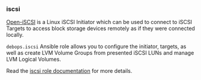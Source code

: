 ### iscsi

[Open-iSCSI](http://open-iscsi.org/) is a Linux iSCSI Initiator which
can be used to connect to iSCSI Targets to access block storage devices
remotely as if they were connected locally.

`debops.iscsi` Ansible role allows you to configure the initiator,
targets, as well as create LVM Volume Groups from presented iSCSI LUNs
and manage LVM Logical Volumes.

Read the [iscsi role documentation](https://docs.debops.org/en/stable-3.2/ansible/roles/iscsi/) for more details.

